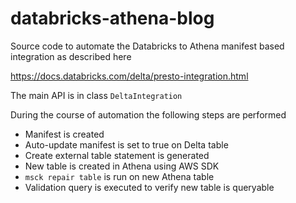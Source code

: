 # databricks-athena-blog

Source code to automate the Databricks to Athena manifest based integration as described here

https://docs.databricks.com/delta/presto-integration.html

The main API is in class `DeltaIntegration` 

During the course of automation the following steps are performed
- Manifest is created
- Auto-update manifest is set to true on Delta table
- Create external table statement is generated
- New table is created in Athena using AWS SDK
- `msck repair table` is run on new Athena table  
- Validation query is executed to verify new table is queryable